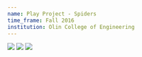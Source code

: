 ```yaml
---
name: Play Project - Spiders
time_frame: Fall 2016
institution: Olin College of Engineering
---
```

<div class="oohbaby">
  <a target="_blank" href="/imgs/desnat_1.JPG"><img class="triplet" src="/imgs/desnat_1.JPG"></a>
  <a target="_blank" href="/imgs/desnat_2.JPG"><img class="triplet" src="/imgs/desnat_2.JPG"></a>
  <a target="_blank" href="/imgs/desnat_3.JPG"><img class="triplet" src="/imgs/desnat_3.JPG"></a>
</div>
